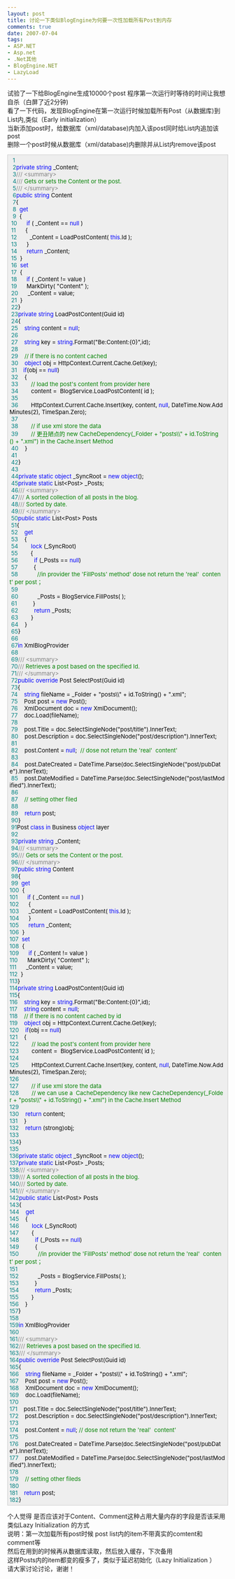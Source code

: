 ```yaml
---
layout: post
title: 讨论一下类似BlogEngine为何要一次性加载所有Post到内存
comments: true
date: 2007-07-04
tags:
- ASP.NET
- Asp.net
- .Net其他
- BlogEngine.NET
- LazyLoad
---
```


<p>试验了一下给BlogEngine生成10000个post 程序第一次运行时等待的时间让我想自杀（白屏了近2分钟)<br />看了一下代码，发现BlogEngine在第一次运行时候加载所有Post（从数据库)到List内,类似（Early initialization）<br />当新添加post时，给数据库（xml/database)内加入该post同时给List内追加该post<br />删除一个post时候从数据库（xml/database)内删除并从List内remove该post</p>
<div style="padding-right: 5px; padding-left: 4px; font-size: 13px; padding-bottom: 4px; width: 98%; word-break: break-all; padding-top: 4px; background-color: #eeeeee; border: #cccccc 1px solid;">
<span style="COLOR: #008080">  1</span><span style="COLOR: #000000"><br /></span><span style="COLOR: #008080">  2</span><span style="COLOR: #0000ff">private</span><span style="COLOR: #000000"> </span><span style="COLOR: #0000ff">string</span><span style="COLOR: #000000"> _Content;<br /></span><span style="COLOR: #008080">  3</span><span id="Codehighlighter1_26_96_Closed_Text" style="BORDER-RIGHT: #808080 1px solid; BORDER-TOP: #808080 1px solid; DISPLAY: none; BORDER-LEFT: #808080 1px solid; BORDER-BOTTOM: #808080 1px solid; BACKGROUND-COLOR: #ffffff">/**/</span><span id="Codehighlighter1_26_96_Open_Text"><span style="COLOR: #808080">///</span><span style="COLOR: #008000"> </span><span style="COLOR: #808080">&lt;summary&gt;</span><span style="COLOR: #008000"><br /></span><span style="COLOR: #008080">  4</span><span style="COLOR: #808080">///</span><span style="COLOR: #008000"> Gets or sets the Content or the post.<br /></span><span style="COLOR: #008080">  5</span><span style="COLOR: #808080">///</span><span style="COLOR: #008000"> </span><span style="COLOR: #808080">&lt;/summary&gt;</span></span><br /><span style="COLOR: #008080">  6</span><span style="COLOR: #0000ff">public</span><span style="COLOR: #000000"> </span><span style="COLOR: #0000ff">string</span><span style="COLOR: #000000"> Content<br /></span><span style="COLOR: #008080">  7</span><span id="Codehighlighter1_119_341_Open_Text"><span style="COLOR: #000000">{<br /></span><span style="COLOR: #008080">  8</span><span style="COLOR: #000000">  </span><span style="COLOR: #0000ff">get</span><span style="COLOR: #000000"><br /></span><span style="COLOR: #008080">  9</span><span style="COLOR: #000000">  </span><span id="Codehighlighter1_129_243_Open_Text"><span style="COLOR: #000000">{<br /></span><span style="COLOR: #008080"> 10</span><span style="COLOR: #000000">      </span><span style="COLOR: #0000ff">if</span><span style="COLOR: #000000"> ( _Content </span><span style="COLOR: #000000">==</span><span style="COLOR: #000000"> </span><span style="COLOR: #0000ff">null</span><span style="COLOR: #000000"> )<br /></span><span style="COLOR: #008080"> 11</span><span style="COLOR: #000000">      </span><span id="Codehighlighter1_167_216_Open_Text"><span style="COLOR: #000000">{<br /></span><span style="COLOR: #008080"> 12</span><span style="COLOR: #000000">        _Content </span><span style="COLOR: #000000">=</span><span style="COLOR: #000000"> LoadPostContent( </span><span style="COLOR: #0000ff">this</span><span style="COLOR: #000000">.Id );<br /></span><span style="COLOR: #008080"> 13</span><span style="COLOR: #000000">      }</span></span><span style="COLOR: #000000"><br /></span><span style="COLOR: #008080"> 14</span><span style="COLOR: #000000">      </span><span style="COLOR: #0000ff">return</span><span style="COLOR: #000000"> _Content;<br /></span><span style="COLOR: #008080"> 15</span><span style="COLOR: #000000">  }</span></span><span style="COLOR: #000000"><br /></span><span style="COLOR: #008080"> 16</span><span style="COLOR: #000000">  </span><span style="COLOR: #0000ff">set</span><span style="COLOR: #000000"><br /></span><span style="COLOR: #008080"> 17</span><span style="COLOR: #000000">  </span><span id="Codehighlighter1_253_339_Open_Text"><span style="COLOR: #000000">{<br /></span><span style="COLOR: #008080"> 18</span><span style="COLOR: #000000">      </span><span style="COLOR: #0000ff">if</span><span style="COLOR: #000000"> ( _Content </span><span style="COLOR: #000000">!=</span><span style="COLOR: #000000"> value )<br /></span><span style="COLOR: #008080"> 19</span><span style="COLOR: #000000">      MarkDirty( </span><span style="COLOR: #000000">"</span><span style="COLOR: #000000">Content</span><span style="COLOR: #000000">"</span><span style="COLOR: #000000"> );<br /></span><span style="COLOR: #008080"> 20</span><span style="COLOR: #000000">      _Content </span><span style="COLOR: #000000">=</span><span style="COLOR: #000000"> value;<br /></span><span style="COLOR: #008080"> 21</span><span style="COLOR: #000000">  }</span></span><span style="COLOR: #000000"><br /></span><span style="COLOR: #008080"> 22</span><span style="COLOR: #000000">}</span></span><span style="COLOR: #000000"><br /></span><span style="COLOR: #008080"> 23</span><span style="COLOR: #0000ff">private</span><span style="COLOR: #000000"> </span><span style="COLOR: #0000ff">string</span><span style="COLOR: #000000"> LoadPostContent(Guid id)<br /></span><span style="COLOR: #008080"> 24</span><span id="Codehighlighter1_383_913_Open_Text"><span style="COLOR: #000000">{    <br /></span><span style="COLOR: #008080"> 25</span><span style="COLOR: #000000">    </span><span style="COLOR: #0000ff">string</span><span style="COLOR: #000000"> content </span><span style="COLOR: #000000">=</span><span style="COLOR: #000000"> </span><span style="COLOR: #0000ff">null</span><span style="COLOR: #000000">;<br /></span><span style="COLOR: #008080"> 26</span><span style="COLOR: #000000">    <br /></span><span style="COLOR: #008080"> 27</span><span style="COLOR: #000000">    </span><span style="COLOR: #0000ff">string</span><span style="COLOR: #000000"> key </span><span style="COLOR: #000000">=</span><span style="COLOR: #000000"> </span><span style="COLOR: #0000ff">string</span><span style="COLOR: #000000">.Format(</span><span style="COLOR: #000000">"</span><span style="COLOR: #000000">Be:Content:{0}</span><span style="COLOR: #000000">"</span><span style="COLOR: #000000">,id);<br /></span><span style="COLOR: #008080"> 28</span><span style="COLOR: #000000">    <br /></span><span style="COLOR: #008080"> 29</span><span style="COLOR: #000000">    </span><span style="COLOR: #008000">//</span><span style="COLOR: #008000"> if there is no content cached</span><span style="COLOR: #008000"><br /></span><span style="COLOR: #008080"> 30</span><span style="COLOR: #000000">    </span><span style="COLOR: #0000ff">object</span><span style="COLOR: #000000"> obj </span><span style="COLOR: #000000">=</span><span style="COLOR: #000000"> HttpContext.Current.Cache.Get(key);<br /></span><span style="COLOR: #008080"> 31</span><span style="COLOR: #000000">    </span><span style="COLOR: #0000ff">if</span><span style="COLOR: #000000">(obj </span><span style="COLOR: #000000">==</span><span style="COLOR: #000000"> </span><span style="COLOR: #0000ff">null</span><span style="COLOR: #000000">)<br /></span><span style="COLOR: #008080"> 32</span><span style="COLOR: #000000">    </span><span id="Codehighlighter1_566_910_Open_Text"><span style="COLOR: #000000">{<br /></span><span style="COLOR: #008080"> 33</span><span style="COLOR: #000000">        </span><span style="COLOR: #008000">//</span><span style="COLOR: #008000"> load the post's content from provider here</span><span style="COLOR: #008000"><br /></span><span style="COLOR: #008080"> 34</span><span style="COLOR: #000000">        content </span><span style="COLOR: #000000">=</span><span style="COLOR: #000000">  BlogService.LoadPostContent( id );<br /></span><span style="COLOR: #008080"> 35</span><span style="COLOR: #000000">        <br /></span><span style="COLOR: #008080"> 36</span><span style="COLOR: #000000">        HttpContext.Current.Cache.Insert(key, content, </span><span style="COLOR: #0000ff">null</span><span style="COLOR: #000000">, DateTime.Now.AddMinutes(</span><span style="COLOR: #000000">2</span><span style="COLOR: #000000">), TimeSpan.Zero);<br /></span><span style="COLOR: #008080"> 37</span><span style="COLOR: #000000">            <br /></span><span style="COLOR: #008080"> 38</span><span style="COLOR: #000000">        </span><span style="COLOR: #008000">//</span><span style="COLOR: #008000"> if use xml store the data <br /></span><span style="COLOR: #008080"> 39</span><span style="COLOR: #008000">        </span><span style="COLOR: #008000">//</span><span style="COLOR: #008000"> 更丑陋点的 new CacheDependency(_Folder + "posts\\" + id.ToString() + ".xml") in the Cache.Insert Method </span><span style="COLOR: #008000"><br /></span><span style="COLOR: #008080"> 40</span><span style="COLOR: #000000">    }</span></span><span style="COLOR: #000000"><br /></span><span style="COLOR: #008080"> 41</span><span style="COLOR: #000000"><br /></span><span style="COLOR: #008080"> 42</span><span style="COLOR: #000000">}</span></span><span style="COLOR: #000000"><br /></span><span style="COLOR: #008080"> 43</span><span style="COLOR: #000000"><br /></span><span style="COLOR: #008080"> 44</span><span style="COLOR: #0000ff">private</span><span style="COLOR: #000000"> </span><span style="COLOR: #0000ff">static</span><span style="COLOR: #000000"> </span><span style="COLOR: #0000ff">object</span><span style="COLOR: #000000"> _SyncRoot </span><span style="COLOR: #000000">=</span><span style="COLOR: #000000"> </span><span style="COLOR: #0000ff">new</span><span style="COLOR: #000000"> </span><span style="COLOR: #0000ff">object</span><span style="COLOR: #000000">();<br /></span><span style="COLOR: #008080"> 45</span><span style="COLOR: #0000ff">private</span><span style="COLOR: #000000"> </span><span style="COLOR: #0000ff">static</span><span style="COLOR: #000000"> List</span><span style="COLOR: #000000">&lt;</span><span style="COLOR: #000000">Post</span><span style="COLOR: #000000">&gt;</span><span style="COLOR: #000000"> _Posts;<br /></span><span style="COLOR: #008080"> 46</span><span id="Codehighlighter1_998_1096_Closed_Text" style="BORDER-RIGHT: #808080 1px solid; BORDER-TOP: #808080 1px solid; DISPLAY: none; BORDER-LEFT: #808080 1px solid; BORDER-BOTTOM: #808080 1px solid; BACKGROUND-COLOR: #ffffff">/**/</span><span id="Codehighlighter1_998_1096_Open_Text"><span style="COLOR: #808080">///</span><span style="COLOR: #008000"> </span><span style="COLOR: #808080">&lt;summary&gt;</span><span style="COLOR: #008000"><br /></span><span style="COLOR: #008080"> 47</span><span style="COLOR: #808080">///</span><span style="COLOR: #008000"> A sorted collection of all posts in the blog.<br /></span><span style="COLOR: #008080"> 48</span><span style="COLOR: #808080">///</span><span style="COLOR: #008000"> Sorted by date.<br /></span><span style="COLOR: #008080"> 49</span><span style="COLOR: #808080">///</span><span style="COLOR: #008000"> </span><span style="COLOR: #808080">&lt;/summary&gt;</span></span><br /><span style="COLOR: #008080"> 50</span><span style="COLOR: #0000ff">public</span><span style="COLOR: #000000"> </span><span style="COLOR: #0000ff">static</span><span style="COLOR: #000000"> List</span><span style="COLOR: #000000">&lt;</span><span style="COLOR: #000000">Post</span><span style="COLOR: #000000">&gt;</span><span style="COLOR: #000000"> Posts<br /></span><span style="COLOR: #008080"> 51</span><span id="Codehighlighter1_1128_1351_Open_Text"><span style="COLOR: #000000">{<br /></span><span style="COLOR: #008080"> 52</span><span style="COLOR: #000000">    </span><span style="COLOR: #0000ff">get</span><span style="COLOR: #000000"><br /></span><span style="COLOR: #008080"> 53</span><span style="COLOR: #000000">    </span><span id="Codehighlighter1_1136_1349_Open_Text"><span style="COLOR: #000000">{<br /></span><span style="COLOR: #008080"> 54</span><span style="COLOR: #000000">        </span><span style="COLOR: #0000ff">lock</span><span style="COLOR: #000000"> (_SyncRoot)<br /></span><span style="COLOR: #008080"> 55</span><span style="COLOR: #000000">        </span><span id="Codehighlighter1_1159_1346_Open_Text"><span style="COLOR: #000000">{<br /></span><span style="COLOR: #008080"> 56</span><span style="COLOR: #000000"><img src="/images/hbz_images/9432c27b-2893-4018-946c-4bf16f270ce1.gif0" alt="" align="top">          </span><span style="COLOR: #0000ff">if</span><span style="COLOR: #000000"> (_Posts </span><span style="COLOR: #000000">==</span><span style="COLOR: #000000"> </span><span style="COLOR: #0000ff">null</span><span style="COLOR: #000000">)<br /></span><span style="COLOR: #008080"> 57</span><span style="COLOR: #000000"><img id="Codehighlighter1_1189_1323_Open_Image" onclick="this.style.display='none'; Codehighlighter1_1189_1323_Open_Text.style.display='none'; Codehighlighter1_1189_1323_Closed_Image.style.display='inline'; Codehighlighter1_1189_1323_Closed_Text.style.display='inline';" src="/images/hbz_images/9432c27b-2893-4018-946c-4bf16f270ce1.gif3" alt="" align="top">          </span><span id="Codehighlighter1_1189_1323_Open_Text"><span style="COLOR: #000000">{<br /></span><span style="COLOR: #008080"> 58</span><span style="COLOR: #000000">            </span><span style="COLOR: #008000">//</span><span style="COLOR: #008000">in provider the 'FillPosts' method' dose not return the 'real'  content' per post； </span><span style="COLOR: #008000"><br /></span><span style="COLOR: #008080"> 59</span><span style="COLOR: #008000"><img src="/images/hbz_images/9432c27b-2893-4018-946c-4bf16f270ce1.gif0" alt="" align="top"></span><span style="COLOR: #000000"><br /></span><span style="COLOR: #008080"> 60</span><span style="COLOR: #000000"><img src="/images/hbz_images/9432c27b-2893-4018-946c-4bf16f270ce1.gif0" alt="" align="top">            _Posts </span><span style="COLOR: #000000">=</span><span style="COLOR: #000000"> BlogService.FillPosts( );<br /></span><span style="COLOR: #008080"> 61</span><span style="COLOR: #000000">          }</span></span><span style="COLOR: #000000"><br /></span><span style="COLOR: #008080"> 62</span><span style="COLOR: #000000">          </span><span style="COLOR: #0000ff">return</span><span style="COLOR: #000000"> _Posts;<br /></span><span style="COLOR: #008080"> 63</span><span style="COLOR: #000000">        }</span></span><span style="COLOR: #000000"><br /></span><span style="COLOR: #008080"> 64</span><span style="COLOR: #000000">    }</span></span><span style="COLOR: #000000"><br /></span><span style="COLOR: #008080"> 65</span><span style="COLOR: #000000">}</span></span><span style="COLOR: #000000"><br /></span><span style="COLOR: #008080"> 66</span><span style="COLOR: #000000"><br /></span><span style="COLOR: #008080"> 67</span><span style="COLOR: #0000ff">in</span><span style="COLOR: #000000"> XmlBlogProvider<br /></span><span style="COLOR: #008080"> 68</span><span style="COLOR: #000000"><br /></span><span style="COLOR: #008080"> 69</span><span id="Codehighlighter1_1374_1450_Closed_Text" style="BORDER-RIGHT: #808080 1px solid; BORDER-TOP: #808080 1px solid; DISPLAY: none; BORDER-LEFT: #808080 1px solid; BORDER-BOTTOM: #808080 1px solid; BACKGROUND-COLOR: #ffffff">/**/</span><span id="Codehighlighter1_1374_1450_Open_Text"><span style="COLOR: #808080">///</span><span style="COLOR: #008000"> </span><span style="COLOR: #808080">&lt;summary&gt;</span><span style="COLOR: #008000"><br /></span><span style="COLOR: #008080"> 70</span><span style="COLOR: #008000"><img src="/images/hbz_images/9432c27b-2893-4018-946c-4bf16f270ce1.gif0" alt="" align="top"></span><span style="COLOR: #808080">///</span><span style="COLOR: #008000"> Retrieves a post based on the specified Id.<br /></span><span style="COLOR: #008080"> 71</span><span style="COLOR: #008000"><img src="/images/hbz_images/9432c27b-2893-4018-946c-4bf16f270ce1.gif1" alt="" align="top"></span><span style="COLOR: #808080">///</span><span style="COLOR: #008000"> </span><span style="COLOR: #808080">&lt;/summary&gt;</span></span><br /><span style="COLOR: #008080"> 72</span><img src="/images/hbz_images/c235e789-7a8e-44fc-aa05-76f3ffaeceec.gif7" alt="" align="top"><span style="COLOR: #0000ff">public</span><span style="COLOR: #000000"> </span><span style="COLOR: #0000ff">override</span><span style="COLOR: #000000"> Post SelectPost(Guid id)<br /></span><span style="COLOR: #008080"> 73</span><span style="COLOR: #000000"><img id="Codehighlighter1_1492_2058_Open_Image" onclick="this.style.display='none'; Codehighlighter1_1492_2058_Open_Text.style.display='none'; Codehighlighter1_1492_2058_Closed_Image.style.display='inline'; Codehighlighter1_1492_2058_Closed_Text.style.display='inline';" src="/images/hbz_images/c235e789-7a8e-44fc-aa05-76f3ffaeceec.gif8" alt="" align="top"><img id="Codehighlighter1_1492_2058_Closed_Image" style="DISPLAY: none" onclick="this.style.display='none'; Codehighlighter1_1492_2058_Closed_Text.style.display='none'; Codehighlighter1_1492_2058_Open_Image.style.display='inline'; Codehighlighter1_1492_2058_Open_Text.style.display='inline';" src="/images/hbz_images/c235e789-7a8e-44fc-aa05-76f3ffaeceec.gif9" alt="" align="top"></span><span id="Codehighlighter1_1492_2058_Closed_Text" style="BORDER-RIGHT: #808080 1px solid; BORDER-TOP: #808080 1px solid; DISPLAY: none; BORDER-LEFT: #808080 1px solid; BORDER-BOTTOM: #808080 1px solid; BACKGROUND-COLOR: #ffffff"><img src="/images/hbz_images/9432c27b-2893-4018-946c-4bf16f270ce1.gif2" alt=""></span><span id="Codehighlighter1_1492_2058_Open_Text"><span style="COLOR: #000000">{<br /></span><span style="COLOR: #008080"> 74</span><span style="COLOR: #000000"><img src="/images/hbz_images/9432c27b-2893-4018-946c-4bf16f270ce1.gif0" alt="" align="top">    </span><span style="COLOR: #0000ff">string</span><span style="COLOR: #000000"> fileName </span><span style="COLOR: #000000">=</span><span style="COLOR: #000000"> _Folder </span><span style="COLOR: #000000">+</span><span style="COLOR: #000000"> </span><span style="COLOR: #000000">"</span><span style="COLOR: #000000">posts\\</span><span style="COLOR: #000000">"</span><span style="COLOR: #000000"> </span><span style="COLOR: #000000">+</span><span style="COLOR: #000000"> id.ToString() </span><span style="COLOR: #000000">+</span><span style="COLOR: #000000"> </span><span style="COLOR: #000000">"</span><span style="COLOR: #000000">.xml</span><span style="COLOR: #000000">"</span><span style="COLOR: #000000">;<br /></span><span style="COLOR: #008080"> 75</span><span style="COLOR: #000000"><img src="/images/hbz_images/9432c27b-2893-4018-946c-4bf16f270ce1.gif0" alt="" align="top">    Post post </span><span style="COLOR: #000000">=</span><span style="COLOR: #000000"> </span><span style="COLOR: #0000ff">new</span><span style="COLOR: #000000"> Post();<br /></span><span style="COLOR: #008080"> 76</span><span style="COLOR: #000000"><img src="/images/hbz_images/9432c27b-2893-4018-946c-4bf16f270ce1.gif0" alt="" align="top">    XmlDocument doc </span><span style="COLOR: #000000">=</span><span style="COLOR: #000000"> </span><span style="COLOR: #0000ff">new</span><span style="COLOR: #000000"> XmlDocument();<br /></span><span style="COLOR: #008080"> 77</span><span style="COLOR: #000000"><img src="/images/hbz_images/9432c27b-2893-4018-946c-4bf16f270ce1.gif0" alt="" align="top">    doc.Load(fileName);<br /></span><span style="COLOR: #008080"> 78</span><span style="COLOR: #000000"><img src="/images/hbz_images/9432c27b-2893-4018-946c-4bf16f270ce1.gif0" alt="" align="top"><br /></span><span style="COLOR: #008080"> 79</span><span style="COLOR: #000000"><img src="/images/hbz_images/9432c27b-2893-4018-946c-4bf16f270ce1.gif0" alt="" align="top">    post.Title </span><span style="COLOR: #000000">=</span><span style="COLOR: #000000"> doc.SelectSingleNode(</span><span style="COLOR: #000000">"</span><span style="COLOR: #000000">post/title</span><span style="COLOR: #000000">"</span><span style="COLOR: #000000">).InnerText;<br /></span><span style="COLOR: #008080"> 80</span><span style="COLOR: #000000"><img src="/images/hbz_images/9432c27b-2893-4018-946c-4bf16f270ce1.gif0" alt="" align="top">    post.Description </span><span style="COLOR: #000000">=</span><span style="COLOR: #000000"> doc.SelectSingleNode(</span><span style="COLOR: #000000">"</span><span style="COLOR: #000000">post/description</span><span style="COLOR: #000000">"</span><span style="COLOR: #000000">).InnerText;<br /></span><span style="COLOR: #008080"> 81</span><span style="COLOR: #000000"><img src="/images/hbz_images/9432c27b-2893-4018-946c-4bf16f270ce1.gif0" alt="" align="top"><br /></span><span style="COLOR: #008080"> 82</span><span style="COLOR: #000000"><img src="/images/hbz_images/9432c27b-2893-4018-946c-4bf16f270ce1.gif0" alt="" align="top">    post.Content </span><span style="COLOR: #000000">=</span><span style="COLOR: #000000"> </span><span style="COLOR: #0000ff">null</span><span style="COLOR: #000000">;  </span><span style="COLOR: #008000">//</span><span style="COLOR: #008000"> dose not return the 'real'  content'</span><span style="COLOR: #008000"><br /></span><span style="COLOR: #008080"> 83</span><span style="COLOR: #008000"><img src="/images/hbz_images/9432c27b-2893-4018-946c-4bf16f270ce1.gif0" alt="" align="top"></span><span style="COLOR: #000000"><br /></span><span style="COLOR: #008080"> 84</span><span style="COLOR: #000000"><img src="/images/hbz_images/9432c27b-2893-4018-946c-4bf16f270ce1.gif0" alt="" align="top">    post.DateCreated </span><span style="COLOR: #000000">=</span><span style="COLOR: #000000"> DateTime.Parse(doc.SelectSingleNode(</span><span style="COLOR: #000000">"</span><span style="COLOR: #000000">post/pubDate</span><span style="COLOR: #000000">"</span><span style="COLOR: #000000">).InnerText);<br /></span><span style="COLOR: #008080"> 85</span><span style="COLOR: #000000"><img src="/images/hbz_images/9432c27b-2893-4018-946c-4bf16f270ce1.gif0" alt="" align="top">    post.DateModified </span><span style="COLOR: #000000">=</span><span style="COLOR: #000000"> DateTime.Parse(doc.SelectSingleNode(</span><span style="COLOR: #000000">"</span><span style="COLOR: #000000">post/lastModified</span><span style="COLOR: #000000">"</span><span style="COLOR: #000000">).InnerText);<br /></span><span style="COLOR: #008080"> 86</span><span style="COLOR: #000000"><img src="/images/hbz_images/9432c27b-2893-4018-946c-4bf16f270ce1.gif0" alt="" align="top">    <br /></span><span style="COLOR: #008080"> 87</span><span style="COLOR: #000000"><img src="/images/hbz_images/9432c27b-2893-4018-946c-4bf16f270ce1.gif0" alt="" align="top">    </span><span style="COLOR: #008000">//</span><span style="COLOR: #008000"> setting other filed</span><span style="COLOR: #008000"><br /></span><span style="COLOR: #008080"> 88</span><span style="COLOR: #008000"><img src="/images/hbz_images/9432c27b-2893-4018-946c-4bf16f270ce1.gif0" alt="" align="top"></span><span style="COLOR: #000000"><br /></span><span style="COLOR: #008080"> 89</span><span style="COLOR: #000000"><img src="/images/hbz_images/9432c27b-2893-4018-946c-4bf16f270ce1.gif0" alt="" align="top">    </span><span style="COLOR: #0000ff">return</span><span style="COLOR: #000000"> post;<br /></span><span style="COLOR: #008080"> 90</span><span style="COLOR: #000000"><img src="/images/hbz_images/9432c27b-2893-4018-946c-4bf16f270ce1.gif1" alt="" align="top">}</span></span><span style="COLOR: #000000"><br /></span><span style="COLOR: #008080"> 91</span><span style="COLOR: #000000"><img src="/images/hbz_images/c235e789-7a8e-44fc-aa05-76f3ffaeceec.gif7" alt="" align="top">Post </span><span style="COLOR: #0000ff">class</span><span style="COLOR: #000000"> </span><span style="COLOR: #0000ff">in</span><span style="COLOR: #000000"> Business </span><span style="COLOR: #0000ff">object</span><span style="COLOR: #000000"> layer<br /></span><span style="COLOR: #008080"> 92</span><span style="COLOR: #000000"><img src="/images/hbz_images/c235e789-7a8e-44fc-aa05-76f3ffaeceec.gif7" alt="" align="top"><br /></span><span style="COLOR: #008080"> 93</span><span style="COLOR: #000000"><img src="/images/hbz_images/c235e789-7a8e-44fc-aa05-76f3ffaeceec.gif7" alt="" align="top"></span><span style="COLOR: #0000ff">private</span><span style="COLOR: #000000"> </span><span style="COLOR: #0000ff">string</span><span style="COLOR: #000000"> _Content;<br /></span><span style="COLOR: #008080"> 94</span><span style="COLOR: #000000"><img id="Codehighlighter1_2122_2192_Open_Image" onclick="this.style.display='none'; Codehighlighter1_2122_2192_Open_Text.style.display='none'; Codehighlighter1_2122_2192_Closed_Image.style.display='inline'; Codehighlighter1_2122_2192_Closed_Text.style.display='inline';" src="/images/hbz_images/c235e789-7a8e-44fc-aa05-76f3ffaeceec.gif8" alt="" align="top"><img id="Codehighlighter1_2122_2192_Closed_Image" style="DISPLAY: none" onclick="this.style.display='none'; Codehighlighter1_2122_2192_Closed_Text.style.display='none'; Codehighlighter1_2122_2192_Open_Image.style.display='inline'; Codehighlighter1_2122_2192_Open_Text.style.display='inline';" src="/images/hbz_images/c235e789-7a8e-44fc-aa05-76f3ffaeceec.gif9" alt="" align="top"></span><span id="Codehighlighter1_2122_2192_Closed_Text" style="BORDER-RIGHT: #808080 1px solid; BORDER-TOP: #808080 1px solid; DISPLAY: none; BORDER-LEFT: #808080 1px solid; BORDER-BOTTOM: #808080 1px solid; BACKGROUND-COLOR: #ffffff">/**/</span><span id="Codehighlighter1_2122_2192_Open_Text"><span style="COLOR: #808080">///</span><span style="COLOR: #008000"> </span><span style="COLOR: #808080">&lt;summary&gt;</span><span style="COLOR: #008000"><br /></span><span style="COLOR: #008080"> 95</span><span style="COLOR: #008000"><img src="/images/hbz_images/9432c27b-2893-4018-946c-4bf16f270ce1.gif0" alt="" align="top"></span><span style="COLOR: #808080">///</span><span style="COLOR: #008000"> Gets or sets the Content or the post.<br /></span><span style="COLOR: #008080"> 96</span><span style="COLOR: #008000"><img src="/images/hbz_images/9432c27b-2893-4018-946c-4bf16f270ce1.gif1" alt="" align="top"></span><span style="COLOR: #808080">///</span><span style="COLOR: #008000"> </span><span style="COLOR: #808080">&lt;/summary&gt;</span></span><br /><span style="COLOR: #008080"> 97</span><img src="/images/hbz_images/c235e789-7a8e-44fc-aa05-76f3ffaeceec.gif7" alt="" align="top"><span style="COLOR: #0000ff">public</span><span style="COLOR: #000000"> </span><span style="COLOR: #0000ff">string</span><span style="COLOR: #000000"> Content<br /></span><span style="COLOR: #008080"> 98</span><span style="COLOR: #000000"><img id="Codehighlighter1_2215_2438_Open_Image" onclick="this.style.display='none'; Codehighlighter1_2215_2438_Open_Text.style.display='none'; Codehighlighter1_2215_2438_Closed_Image.style.display='inline'; Codehighlighter1_2215_2438_Closed_Text.style.display='inline';" src="/images/hbz_images/c235e789-7a8e-44fc-aa05-76f3ffaeceec.gif8" alt="" align="top"><img id="Codehighlighter1_2215_2438_Closed_Image" style="DISPLAY: none" onclick="this.style.display='none'; Codehighlighter1_2215_2438_Closed_Text.style.display='none'; Codehighlighter1_2215_2438_Open_Image.style.display='inline'; Codehighlighter1_2215_2438_Open_Text.style.display='inline';" src="/images/hbz_images/c235e789-7a8e-44fc-aa05-76f3ffaeceec.gif9" alt="" align="top"></span><span id="Codehighlighter1_2215_2438_Closed_Text" style="BORDER-RIGHT: #808080 1px solid; BORDER-TOP: #808080 1px solid; DISPLAY: none; BORDER-LEFT: #808080 1px solid; BORDER-BOTTOM: #808080 1px solid; BACKGROUND-COLOR: #ffffff"><img src="/images/hbz_images/9432c27b-2893-4018-946c-4bf16f270ce1.gif2" alt=""></span><span id="Codehighlighter1_2215_2438_Open_Text"><span style="COLOR: #000000">{<br /></span><span style="COLOR: #008080"> 99</span><span style="COLOR: #000000"><img src="/images/hbz_images/9432c27b-2893-4018-946c-4bf16f270ce1.gif0" alt="" align="top">  </span><span style="COLOR: #0000ff">get</span><span style="COLOR: #000000"><br /></span><span style="COLOR: #008080">100</span><span style="COLOR: #000000"><img id="Codehighlighter1_2225_2340_Open_Image" onclick="this.style.display='none'; Codehighlighter1_2225_2340_Open_Text.style.display='none'; Codehighlighter1_2225_2340_Closed_Image.style.display='inline'; Codehighlighter1_2225_2340_Closed_Text.style.display='inline';" src="/images/hbz_images/9432c27b-2893-4018-946c-4bf16f270ce1.gif3" alt="" align="top"><img id="Codehighlighter1_2225_2340_Closed_Image" style="DISPLAY: none" onclick="this.style.display='none'; Codehighlighter1_2225_2340_Closed_Text.style.display='none'; Codehighlighter1_2225_2340_Open_Image.style.display='inline'; Codehighlighter1_2225_2340_Open_Text.style.display='inline';" src="/images/hbz_images/9432c27b-2893-4018-946c-4bf16f270ce1.gif4" alt="" align="top">  </span><span id="Codehighlighter1_2225_2340_Closed_Text" style="BORDER-RIGHT: #808080 1px solid; BORDER-TOP: #808080 1px solid; DISPLAY: none; BORDER-LEFT: #808080 1px solid; BORDER-BOTTOM: #808080 1px solid; BACKGROUND-COLOR: #ffffff"><img src="/images/hbz_images/9432c27b-2893-4018-946c-4bf16f270ce1.gif2" alt=""></span><span id="Codehighlighter1_2225_2340_Open_Text"><span style="COLOR: #000000">{<br /></span><span style="COLOR: #008080">101</span><span style="COLOR: #000000"><img src="/images/hbz_images/9432c27b-2893-4018-946c-4bf16f270ce1.gif0" alt="" align="top">      </span><span style="COLOR: #0000ff">if</span><span style="COLOR: #000000"> ( _Content </span><span style="COLOR: #000000">==</span><span style="COLOR: #000000"> </span><span style="COLOR: #0000ff">null</span><span style="COLOR: #000000"> )<br /></span><span style="COLOR: #008080">102</span><span style="COLOR: #000000"><img id="Codehighlighter1_2263_2313_Open_Image" onclick="this.style.display='none'; Codehighlighter1_2263_2313_Open_Text.style.display='none'; Codehighlighter1_2263_2313_Closed_Image.style.display='inline'; Codehighlighter1_2263_2313_Closed_Text.style.display='inline';" src="/images/hbz_images/9432c27b-2893-4018-946c-4bf16f270ce1.gif3" alt="" align="top"><img id="Codehighlighter1_2263_2313_Closed_Image" style="DISPLAY: none" onclick="this.style.display='none'; Codehighlighter1_2263_2313_Closed_Text.style.display='none'; Codehighlighter1_2263_2313_Open_Image.style.display='inline'; Codehighlighter1_2263_2313_Open_Text.style.display='inline';" src="/images/hbz_images/9432c27b-2893-4018-946c-4bf16f270ce1.gif4" alt="" align="top">      </span><span id="Codehighlighter1_2263_2313_Closed_Text" style="BORDER-RIGHT: #808080 1px solid; BORDER-TOP: #808080 1px solid; DISPLAY: none; BORDER-LEFT: #808080 1px solid; BORDER-BOTTOM: #808080 1px solid; BACKGROUND-COLOR: #ffffff"><img src="/images/hbz_images/9432c27b-2893-4018-946c-4bf16f270ce1.gif2" alt=""></span><span id="Codehighlighter1_2263_2313_Open_Text"><span style="COLOR: #000000">{<br /></span><span style="COLOR: #008080">103</span><span style="COLOR: #000000"><img src="/images/hbz_images/9432c27b-2893-4018-946c-4bf16f270ce1.gif0" alt="" align="top">      _Content </span><span style="COLOR: #000000">=</span><span style="COLOR: #000000"> LoadPostContent( </span><span style="COLOR: #0000ff">this</span><span style="COLOR: #000000">.Id );<br /></span><span style="COLOR: #008080">104</span><span style="COLOR: #000000"><img src="/images/hbz_images/9432c27b-2893-4018-946c-4bf16f270ce1.gif5" alt="" align="top">      }</span></span><span style="COLOR: #000000"><br /></span><span style="COLOR: #008080">105</span><span style="COLOR: #000000"><img src="/images/hbz_images/9432c27b-2893-4018-946c-4bf16f270ce1.gif0" alt="" align="top">      </span><span style="COLOR: #0000ff">return</span><span style="COLOR: #000000"> _Content;<br /></span><span style="COLOR: #008080">106</span><span style="COLOR: #000000"><img src="/images/hbz_images/9432c27b-2893-4018-946c-4bf16f270ce1.gif5" alt="" align="top">  }</span></span><span style="COLOR: #000000"><br /></span><span style="COLOR: #008080">107</span><span style="COLOR: #000000"><img src="/images/hbz_images/9432c27b-2893-4018-946c-4bf16f270ce1.gif0" alt="" align="top">  </span><span style="COLOR: #0000ff">set</span><span style="COLOR: #000000"><br /></span><span style="COLOR: #008080">108</span><span style="COLOR: #000000"><img id="Codehighlighter1_2350_2436_Open_Image" onclick="this.style.display='none'; Codehighlighter1_2350_2436_Open_Text.style.display='none'; Codehighlighter1_2350_2436_Closed_Image.style.display='inline'; Codehighlighter1_2350_2436_Closed_Text.style.display='inline';" src="/images/hbz_images/9432c27b-2893-4018-946c-4bf16f270ce1.gif3" alt="" align="top"><img id="Codehighlighter1_2350_2436_Closed_Image" style="DISPLAY: none" onclick="this.style.display='none'; Codehighlighter1_2350_2436_Closed_Text.style.display='none'; Codehighlighter1_2350_2436_Open_Image.style.display='inline'; Codehighlighter1_2350_2436_Open_Text.style.display='inline';" src="/images/hbz_images/9432c27b-2893-4018-946c-4bf16f270ce1.gif4" alt="" align="top">  </span><span id="Codehighlighter1_2350_2436_Closed_Text" style="BORDER-RIGHT: #808080 1px solid; BORDER-TOP: #808080 1px solid; DISPLAY: none; BORDER-LEFT: #808080 1px solid; BORDER-BOTTOM: #808080 1px solid; BACKGROUND-COLOR: #ffffff"><img src="/images/hbz_images/9432c27b-2893-4018-946c-4bf16f270ce1.gif2" alt=""></span><span id="Codehighlighter1_2350_2436_Open_Text"><span style="COLOR: #000000">{<br /></span><span style="COLOR: #008080">109</span><span style="COLOR: #000000"><img src="/images/hbz_images/9432c27b-2893-4018-946c-4bf16f270ce1.gif0" alt="" align="top">      </span><span style="COLOR: #0000ff">if</span><span style="COLOR: #000000"> ( _Content </span><span style="COLOR: #000000">!=</span><span style="COLOR: #000000"> value )<br /></span><span style="COLOR: #008080">110</span><span style="COLOR: #000000"><img src="/images/hbz_images/9432c27b-2893-4018-946c-4bf16f270ce1.gif0" alt="" align="top">      MarkDirty( </span><span style="COLOR: #000000">"</span><span style="COLOR: #000000">Content</span><span style="COLOR: #000000">"</span><span style="COLOR: #000000"> );<br /></span><span style="COLOR: #008080">111</span><span style="COLOR: #000000"><img src="/images/hbz_images/9432c27b-2893-4018-946c-4bf16f270ce1.gif0" alt="" align="top">      _Content </span><span style="COLOR: #000000">=</span><span style="COLOR: #000000"> value;<br /></span><span style="COLOR: #008080">112</span><span style="COLOR: #000000"><img src="/images/hbz_images/9432c27b-2893-4018-946c-4bf16f270ce1.gif5" alt="" align="top">  }</span></span><span style="COLOR: #000000"><br /></span><span style="COLOR: #008080">113</span><span style="COLOR: #000000"><img src="/images/hbz_images/9432c27b-2893-4018-946c-4bf16f270ce1.gif1" alt="" align="top">}</span></span><span style="COLOR: #000000"><br /></span><span style="COLOR: #008080">114</span><span style="COLOR: #000000"><img src="/images/hbz_images/c235e789-7a8e-44fc-aa05-76f3ffaeceec.gif7" alt="" align="top"></span><span style="COLOR: #0000ff">private</span><span style="COLOR: #000000"> </span><span style="COLOR: #0000ff">string</span><span style="COLOR: #000000"> LoadPostContent(Guid id)<br /></span><span style="COLOR: #008080">115</span><span style="COLOR: #000000"><img id="Codehighlighter1_2480_3081_Open_Image" onclick="this.style.display='none'; Codehighlighter1_2480_3081_Open_Text.style.display='none'; Codehighlighter1_2480_3081_Closed_Image.style.display='inline'; Codehighlighter1_2480_3081_Closed_Text.style.display='inline';" src="/images/hbz_images/c235e789-7a8e-44fc-aa05-76f3ffaeceec.gif8" alt="" align="top"><img id="Codehighlighter1_2480_3081_Closed_Image" style="DISPLAY: none" onclick="this.style.display='none'; Codehighlighter1_2480_3081_Closed_Text.style.display='none'; Codehighlighter1_2480_3081_Open_Image.style.display='inline'; Codehighlighter1_2480_3081_Open_Text.style.display='inline';" src="/images/hbz_images/c235e789-7a8e-44fc-aa05-76f3ffaeceec.gif9" alt="" align="top"></span><span id="Codehighlighter1_2480_3081_Closed_Text" style="BORDER-RIGHT: #808080 1px solid; BORDER-TOP: #808080 1px solid; DISPLAY: none; BORDER-LEFT: #808080 1px solid; BORDER-BOTTOM: #808080 1px solid; BACKGROUND-COLOR: #ffffff"><img src="/images/hbz_images/9432c27b-2893-4018-946c-4bf16f270ce1.gif2" alt=""></span><span id="Codehighlighter1_2480_3081_Open_Text"><span style="COLOR: #000000">{    <br /></span><span style="COLOR: #008080">116</span><span style="COLOR: #000000"><img src="/images/hbz_images/9432c27b-2893-4018-946c-4bf16f270ce1.gif0" alt="" align="top">    </span><span style="COLOR: #0000ff">string</span><span style="COLOR: #000000"> key </span><span style="COLOR: #000000">=</span><span style="COLOR: #000000"> </span><span style="COLOR: #0000ff">string</span><span style="COLOR: #000000">.Format(</span><span style="COLOR: #000000">"</span><span style="COLOR: #000000">Be:Content:{0}</span><span style="COLOR: #000000">"</span><span style="COLOR: #000000">,id);<br /></span><span style="COLOR: #008080">117</span><span style="COLOR: #000000"><img src="/images/hbz_images/9432c27b-2893-4018-946c-4bf16f270ce1.gif0" alt="" align="top">    </span><span style="COLOR: #0000ff">string</span><span style="COLOR: #000000"> content </span><span style="COLOR: #000000">=</span><span style="COLOR: #000000"> </span><span style="COLOR: #0000ff">null</span><span style="COLOR: #000000">;<br /></span><span style="COLOR: #008080">118</span><span style="COLOR: #000000"><img src="/images/hbz_images/9432c27b-2893-4018-946c-4bf16f270ce1.gif0" alt="" align="top">    </span><span style="COLOR: #008000">//</span><span style="COLOR: #008000"> if there is no content cached by id</span><span style="COLOR: #008000"><br /></span><span style="COLOR: #008080">119</span><span style="COLOR: #008000"><img src="/images/hbz_images/9432c27b-2893-4018-946c-4bf16f270ce1.gif0" alt="" align="top"></span><span style="COLOR: #000000">    </span><span style="COLOR: #0000ff">object</span><span style="COLOR: #000000"> obj </span><span style="COLOR: #000000">=</span><span style="COLOR: #000000"> HttpContext.Current.Cache.Get(key);<br /></span><span style="COLOR: #008080">120</span><span style="COLOR: #000000"><img src="/images/hbz_images/9432c27b-2893-4018-946c-4bf16f270ce1.gif0" alt="" align="top">    </span><span style="COLOR: #0000ff">if</span><span style="COLOR: #000000">(obj </span><span style="COLOR: #000000">==</span><span style="COLOR: #000000"> </span><span style="COLOR: #0000ff">null</span><span style="COLOR: #000000">)<br /></span><span style="COLOR: #008080">121</span><span style="COLOR: #000000"><img id="Codehighlighter1_2665_3057_Open_Image" onclick="this.style.display='none'; Codehighlighter1_2665_3057_Open_Text.style.display='none'; Codehighlighter1_2665_3057_Closed_Image.style.display='inline'; Codehighlighter1_2665_3057_Closed_Text.style.display='inline';" src="/images/hbz_images/9432c27b-2893-4018-946c-4bf16f270ce1.gif3" alt="" align="top"><img id="Codehighlighter1_2665_3057_Closed_Image" style="DISPLAY: none" onclick="this.style.display='none'; Codehighlighter1_2665_3057_Closed_Text.style.display='none'; Codehighlighter1_2665_3057_Open_Image.style.display='inline'; Codehighlighter1_2665_3057_Open_Text.style.display='inline';" src="/images/hbz_images/9432c27b-2893-4018-946c-4bf16f270ce1.gif4" alt="" align="top">    </span><span id="Codehighlighter1_2665_3057_Closed_Text" style="BORDER-RIGHT: #808080 1px solid; BORDER-TOP: #808080 1px solid; DISPLAY: none; BORDER-LEFT: #808080 1px solid; BORDER-BOTTOM: #808080 1px solid; BACKGROUND-COLOR: #ffffff"><img src="/images/hbz_images/9432c27b-2893-4018-946c-4bf16f270ce1.gif2" alt=""></span><span id="Codehighlighter1_2665_3057_Open_Text"><span style="COLOR: #000000">{<br /></span><span style="COLOR: #008080">122</span><span style="COLOR: #000000"><img src="/images/hbz_images/9432c27b-2893-4018-946c-4bf16f270ce1.gif0" alt="" align="top">        </span><span style="COLOR: #008000">//</span><span style="COLOR: #008000"> load the post's content from provider here</span><span style="COLOR: #008000"><br /></span><span style="COLOR: #008080">123</span><span style="COLOR: #008000"><img src="/images/hbz_images/9432c27b-2893-4018-946c-4bf16f270ce1.gif0" alt="" align="top"></span><span style="COLOR: #000000">        content </span><span style="COLOR: #000000">=</span><span style="COLOR: #000000">  BlogService.LoadPostContent( id );<br /></span><span style="COLOR: #008080">124</span><span style="COLOR: #000000"><img src="/images/hbz_images/9432c27b-2893-4018-946c-4bf16f270ce1.gif0" alt="" align="top">        <br /></span><span style="COLOR: #008080">125</span><span style="COLOR: #000000"><img src="/images/hbz_images/9432c27b-2893-4018-946c-4bf16f270ce1.gif0" alt="" align="top">        HttpContext.Current.Cache.Insert(key, content, </span><span style="COLOR: #0000ff">null</span><span style="COLOR: #000000">, DateTime.Now.AddMinutes(</span><span style="COLOR: #000000">2</span><span style="COLOR: #000000">), TimeSpan.Zero);<br /></span><span style="COLOR: #008080">126</span><span style="COLOR: #000000"><img src="/images/hbz_images/9432c27b-2893-4018-946c-4bf16f270ce1.gif0" alt="" align="top">            <br /></span><span style="COLOR: #008080">127</span><span style="COLOR: #000000"><img src="/images/hbz_images/9432c27b-2893-4018-946c-4bf16f270ce1.gif0" alt="" align="top">        </span><span style="COLOR: #008000">//</span><span style="COLOR: #008000"> if use xml store the data <br /></span><span style="COLOR: #008080">128</span><span style="COLOR: #008000"><img src="/images/hbz_images/9432c27b-2893-4018-946c-4bf16f270ce1.gif0" alt="" align="top">        </span><span style="COLOR: #008000">//</span><span style="COLOR: #008000"> we can use a  CacheDependency like new CacheDependency(_Folder + "posts\\" + id.ToString() + ".xml") in the Cache.Insert Method </span><span style="COLOR: #008000"><br /></span><span style="COLOR: #008080">129</span><span style="COLOR: #008000"><img src="/images/hbz_images/9432c27b-2893-4018-946c-4bf16f270ce1.gif0" alt="" align="top"></span><span style="COLOR: #000000">    <br /></span><span style="COLOR: #008080">130</span><span style="COLOR: #000000"><img src="/images/hbz_images/9432c27b-2893-4018-946c-4bf16f270ce1.gif0" alt="" align="top">    </span><span style="COLOR: #0000ff">return</span><span style="COLOR: #000000"> content;<br /></span><span style="COLOR: #008080">131</span><span style="COLOR: #000000"><img src="/images/hbz_images/9432c27b-2893-4018-946c-4bf16f270ce1.gif5" alt="" align="top">    }</span></span><span style="COLOR: #000000"><br /></span><span style="COLOR: #008080">132</span><span style="COLOR: #000000"><img src="/images/hbz_images/9432c27b-2893-4018-946c-4bf16f270ce1.gif0" alt="" align="top">    </span><span style="COLOR: #0000ff">return</span><span style="COLOR: #000000"> (strong)obj;<br /></span><span style="COLOR: #008080">133</span><span style="COLOR: #000000"><img src="/images/hbz_images/9432c27b-2893-4018-946c-4bf16f270ce1.gif0" alt="" align="top"><br /></span><span style="COLOR: #008080">134</span><span style="COLOR: #000000"><img src="/images/hbz_images/9432c27b-2893-4018-946c-4bf16f270ce1.gif1" alt="" align="top">}</span></span><span style="COLOR: #000000"><br /></span><span style="COLOR: #008080">135</span><span style="COLOR: #000000"><img src="/images/hbz_images/c235e789-7a8e-44fc-aa05-76f3ffaeceec.gif7" alt="" align="top"><br /></span><span style="COLOR: #008080">136</span><span style="COLOR: #000000"><img src="/images/hbz_images/c235e789-7a8e-44fc-aa05-76f3ffaeceec.gif7" alt="" align="top"></span><span style="COLOR: #0000ff">private</span><span style="COLOR: #000000"> </span><span style="COLOR: #0000ff">static</span><span style="COLOR: #000000"> </span><span style="COLOR: #0000ff">object</span><span style="COLOR: #000000"> _SyncRoot </span><span style="COLOR: #000000">=</span><span style="COLOR: #000000"> </span><span style="COLOR: #0000ff">new</span><span style="COLOR: #000000"> </span><span style="COLOR: #0000ff">object</span><span style="COLOR: #000000">();<br /></span><span style="COLOR: #008080">137</span><span style="COLOR: #000000"><img src="/images/hbz_images/c235e789-7a8e-44fc-aa05-76f3ffaeceec.gif7" alt="" align="top"></span><span style="COLOR: #0000ff">private</span><span style="COLOR: #000000"> </span><span style="COLOR: #0000ff">static</span><span style="COLOR: #000000"> List</span><span style="COLOR: #000000">&lt;</span><span style="COLOR: #000000">Post</span><span style="COLOR: #000000">&gt;</span><span style="COLOR: #000000"> _Posts;<br /></span><span style="COLOR: #008080">138</span><span style="COLOR: #000000"><img id="Codehighlighter1_3166_3264_Closed_Image" style="DISPLAY: none" onclick="this.style.display='none'; Codehighlighter1_3166_3264_Closed_Text.style.display='none'; Codehighlighter1_3166_3264_Open_Image.style.display='inline'; Codehighlighter1_3166_3264_Open_Text.style.display='inline';" src="/images/hbz_images/c235e789-7a8e-44fc-aa05-76f3ffaeceec.gif9" alt="" align="top"></span><span id="Codehighlighter1_3166_3264_Closed_Text" style="BORDER-RIGHT: #808080 1px solid; BORDER-TOP: #808080 1px solid; DISPLAY: none; BORDER-LEFT: #808080 1px solid; BORDER-BOTTOM: #808080 1px solid; BACKGROUND-COLOR: #ffffff">/**/</span><span id="Codehighlighter1_3166_3264_Open_Text"><span style="COLOR: #808080">///</span><span style="COLOR: #008000"> </span><span style="COLOR: #808080">&lt;summary&gt;</span><span style="COLOR: #008000"><br /></span><span style="COLOR: #008080">139</span><span style="COLOR: #808080">///</span><span style="COLOR: #008000"> A sorted collection of all posts in the blog.<br /></span><span style="COLOR: #008080">140</span><span style="COLOR: #808080">///</span><span style="COLOR: #008000"> Sorted by date.<br /></span><span style="COLOR: #008080">141</span><span style="COLOR: #808080">///</span><span style="COLOR: #008000"> </span><span style="COLOR: #808080">&lt;/summary&gt;</span></span><br /><span style="COLOR: #008080">142</span><span style="COLOR: #0000ff">public</span><span style="COLOR: #000000"> </span><span style="COLOR: #0000ff">static</span><span style="COLOR: #000000"> List</span><span style="COLOR: #000000">&lt;</span><span style="COLOR: #000000">Post</span><span style="COLOR: #000000">&gt;</span><span style="COLOR: #000000"> Posts<br /></span><span style="COLOR: #008080">143</span><span id="Codehighlighter1_3296_3519_Open_Text"><span style="COLOR: #000000">{<br /></span><span style="COLOR: #008080">144</span><span style="COLOR: #000000">    </span><span style="COLOR: #0000ff">get</span><span style="COLOR: #000000"><br /></span><span style="COLOR: #008080">145</span><span style="COLOR: #000000">    </span><span id="Codehighlighter1_3304_3517_Open_Text"><span style="COLOR: #000000">{<br /></span><span style="COLOR: #008080">146</span><span style="COLOR: #000000">        </span><span style="COLOR: #0000ff">lock</span><span style="COLOR: #000000"> (_SyncRoot)<br /></span><span style="COLOR: #008080">147</span><span style="COLOR: #000000">        </span><span id="Codehighlighter1_3327_3514_Open_Text"><span style="COLOR: #000000">{<br /></span><span style="COLOR: #008080">148</span><span style="COLOR: #000000">          </span><span style="COLOR: #0000ff">if</span><span style="COLOR: #000000"> (_Posts </span><span style="COLOR: #000000">==</span><span style="COLOR: #000000"> </span><span style="COLOR: #0000ff">null</span><span style="COLOR: #000000">)<br /></span><span style="COLOR: #008080">149</span><span style="COLOR: #000000">          </span><span id="Codehighlighter1_3357_3491_Open_Text"><span style="COLOR: #000000">{<br /></span><span style="COLOR: #008080">150</span><span style="COLOR: #000000">            </span><span style="COLOR: #008000">//</span><span style="COLOR: #008000">in provider the 'FillPosts' method' dose not return the 'real'  content' per post； </span><span style="COLOR: #008000"><br /></span><span style="COLOR: #008080">151</span><span style="COLOR: #000000"><br /></span><span style="COLOR: #008080">152</span><span style="COLOR: #000000">            _Posts </span><span style="COLOR: #000000">=</span><span style="COLOR: #000000"> BlogService.FillPosts( );<br /></span><span style="COLOR: #008080">153</span><span style="COLOR: #000000">          }</span></span><span style="COLOR: #000000"><br /></span><span style="COLOR: #008080">154</span><span style="COLOR: #000000">          </span><span style="COLOR: #0000ff">return</span><span style="COLOR: #000000"> _Posts;<br /></span><span style="COLOR: #008080">155</span><span style="COLOR: #000000">        }</span></span><span style="COLOR: #000000"><br /></span><span style="COLOR: #008080">156</span><span style="COLOR: #000000">    }</span></span><span style="COLOR: #000000"><br /></span><span style="COLOR: #008080">157</span><span style="COLOR: #000000">}</span></span><span style="COLOR: #000000"><br /></span><span style="COLOR: #008080">158</span><span style="COLOR: #000000"><br /></span><span style="COLOR: #008080">159</span><span style="COLOR: #0000ff">in</span><span style="COLOR: #000000"> XmlBlogProvider<br /></span><span style="COLOR: #008080">160</span><span style="COLOR: #000000"><br /></span><span style="COLOR: #008080">161</span><span id="Codehighlighter1_3542_3618_Closed_Text" style="BORDER-RIGHT: #808080 1px solid; BORDER-TOP: #808080 1px solid; DISPLAY: none; BORDER-LEFT: #808080 1px solid; BORDER-BOTTOM: #808080 1px solid; BACKGROUND-COLOR: #ffffff">/**/</span><span id="Codehighlighter1_3542_3618_Open_Text"><span style="COLOR: #808080">///</span><span style="COLOR: #008000"> </span><span style="COLOR: #808080">&lt;summary&gt;</span><span style="COLOR: #008000"><br /></span><span style="COLOR: #008080">162</span><span style="COLOR: #808080">///</span><span style="COLOR: #008000"> Retrieves a post based on the specified Id.<br /></span><span style="COLOR: #008080">163</span><span style="COLOR: #808080">///</span><span style="COLOR: #008000"> </span><span style="COLOR: #808080">&lt;/summary&gt;</span></span><br /><span style="COLOR: #008080">164</span><span style="COLOR: #0000ff">public</span><span style="COLOR: #000000"> </span><span style="COLOR: #0000ff">override</span><span style="COLOR: #000000"> Post SelectPost(Guid id)<br /></span><span style="COLOR: #008080">165</span><span id="Codehighlighter1_3660_4226_Open_Text"><span style="COLOR: #000000">{<br /></span><span style="COLOR: #008080">166</span><span style="COLOR: #000000">    </span><span style="COLOR: #0000ff">string</span><span style="COLOR: #000000"> fileName </span><span style="COLOR: #000000">=</span><span style="COLOR: #000000"> _Folder </span><span style="COLOR: #000000">+</span><span style="COLOR: #000000"> </span><span style="COLOR: #000000">"</span><span style="COLOR: #000000">posts\\</span><span style="COLOR: #000000">"</span><span style="COLOR: #000000"> </span><span style="COLOR: #000000">+</span><span style="COLOR: #000000"> id.ToString() </span><span style="COLOR: #000000">+</span><span style="COLOR: #000000"> </span><span style="COLOR: #000000">"</span><span style="COLOR: #000000">.xml</span><span style="COLOR: #000000">"</span><span style="COLOR: #000000">;<br /></span><span style="COLOR: #008080">167</span><span style="COLOR: #000000">    Post post </span><span style="COLOR: #000000">=</span><span style="COLOR: #000000"> </span><span style="COLOR: #0000ff">new</span><span style="COLOR: #000000"> Post();<br /></span><span style="COLOR: #008080">168</span><span style="COLOR: #000000">    XmlDocument doc </span><span style="COLOR: #000000">=</span><span style="COLOR: #000000"> </span><span style="COLOR: #0000ff">new</span><span style="COLOR: #000000"> XmlDocument();<br /></span><span style="COLOR: #008080">169</span><span style="COLOR: #000000">    doc.Load(fileName);<br /></span><span style="COLOR: #008080">170</span><span style="COLOR: #000000"><br /></span><span style="COLOR: #008080">171</span><span style="COLOR: #000000">    post.Title </span><span style="COLOR: #000000">=</span><span style="COLOR: #000000"> doc.SelectSingleNode(</span><span style="COLOR: #000000">"</span><span style="COLOR: #000000">post/title</span><span style="COLOR: #000000">"</span><span style="COLOR: #000000">).InnerText;<br /></span><span style="COLOR: #008080">172</span><span style="COLOR: #000000">    post.Description </span><span style="COLOR: #000000">=</span><span style="COLOR: #000000"> doc.SelectSingleNode(</span><span style="COLOR: #000000">"</span><span style="COLOR: #000000">post/description</span><span style="COLOR: #000000">"</span><span style="COLOR: #000000">).InnerText;<br /></span><span style="COLOR: #008080">173</span><span style="COLOR: #000000"><br /></span><span style="COLOR: #008080">174</span><span style="COLOR: #000000">    post.Content </span><span style="COLOR: #000000">=</span><span style="COLOR: #000000"> </span><span style="COLOR: #0000ff">null</span><span style="COLOR: #000000">; </span><span style="COLOR: #008000">//</span><span style="COLOR: #008000"> dose not return the 'real'  content'</span><span style="COLOR: #008000"><br /></span><span style="COLOR: #008080">175</span><span style="COLOR: #000000"><br /></span><span style="COLOR: #008080">176</span><span style="COLOR: #000000">    post.DateCreated </span><span style="COLOR: #000000">=</span><span style="COLOR: #000000"> DateTime.Parse(doc.SelectSingleNode(</span><span style="COLOR: #000000">"</span><span style="COLOR: #000000">post/pubDate</span><span style="COLOR: #000000">"</span><span style="COLOR: #000000">).InnerText);<br /></span><span style="COLOR: #008080">177</span><span style="COLOR: #000000">    post.DateModified </span><span style="COLOR: #000000">=</span><span style="COLOR: #000000"> DateTime.Parse(doc.SelectSingleNode(</span><span style="COLOR: #000000">"</span><span style="COLOR: #000000">post/lastModified</span><span style="COLOR: #000000">"</span><span style="COLOR: #000000">).InnerText);<br /></span><span style="COLOR: #008080">178</span><span style="COLOR: #000000">    <br /></span><span style="COLOR: #008080">179</span><span style="COLOR: #000000">    </span><span style="COLOR: #008000">//</span><span style="COLOR: #008000"> setting other fileds</span><span style="COLOR: #008000"><br /></span><span style="COLOR: #008080">180</span><span style="COLOR: #000000"><br /></span><span style="COLOR: #008080">181</span><span style="COLOR: #000000">    </span><span style="COLOR: #0000ff">return</span><span style="COLOR: #000000"> post;<br /></span><span style="COLOR: #008080">182</span><span style="COLOR: #000000">}</span></span>
</div>
<p>个人觉得 是否应该对于Content、Comment这种占用大量内存的字段是否该采用类似Lazy Initialization 的方式<br />说明：第一次加载所有post时候 post list内的item不带真实的comtent和comment等<br />然后在用到的时候再从数据库读取，然后放入缓存，下次备用<br />这样Posts内的item都变的瘦多了，类似于延迟初始化（Lazy Initialization ）<br />请大家讨论讨论，谢谢！</p>				
